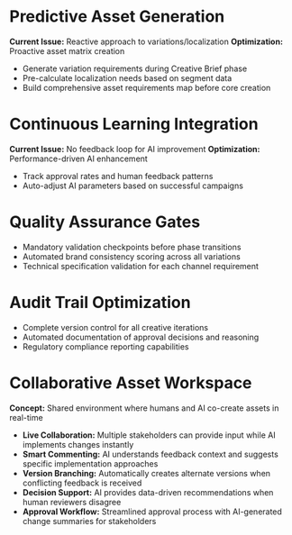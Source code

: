 # **Predictive Asset Generation**
**Current Issue:** Reactive approach to variations/localization
**Optimization:** Proactive asset matrix creation
- Generate variation requirements during Creative Brief phase
- Pre-calculate localization needs based on segment data
- Build comprehensive asset requirements map before core creation

# **Continuous Learning Integration**
**Current Issue:** No feedback loop for AI improvement
**Optimization:** Performance-driven AI enhancement
- Track approval rates and human feedback patterns
- Auto-adjust AI parameters based on successful campaigns


# **Quality Assurance Gates**
- Mandatory validation checkpoints before phase transitions
- Automated brand consistency scoring across all variations
- Technical specification validation for each channel requirement

# **Audit Trail Optimization**
- Complete version control for all creative iterations
- Automated documentation of approval decisions and reasoning
- Regulatory compliance reporting capabilities


# **Collaborative Asset Workspace**
**Concept:** Shared environment where humans and AI co-create assets in real-time
- **Live Collaboration:** Multiple stakeholders can provide input while AI implements changes instantly
- **Smart Commenting:** AI understands feedback context and suggests specific implementation approaches
- **Version Branching:** Automatically creates alternate versions when conflicting feedback is received
- **Decision Support:** AI provides data-driven recommendations when human reviewers disagree
- **Approval Workflow:** Streamlined approval process with AI-generated change summaries for stakeholders